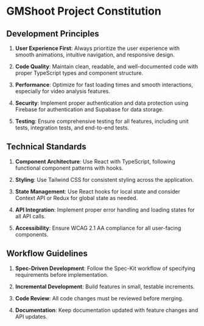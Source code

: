 # GMShoot Project Constitution

## Development Principles

1. **User Experience First**: Always prioritize the user experience with smooth animations, intuitive navigation, and responsive design.

2. **Code Quality**: Maintain clean, readable, and well-documented code with proper TypeScript types and component structure.

3. **Performance**: Optimize for fast loading times and smooth interactions, especially for video analysis features.

4. **Security**: Implement proper authentication and data protection using Firebase for authentication and Supabase for data storage.

5. **Testing**: Ensure comprehensive testing for all features, including unit tests, integration tests, and end-to-end tests.

## Technical Standards

1. **Component Architecture**: Use React with TypeScript, following functional component patterns with hooks.

2. **Styling**: Use Tailwind CSS for consistent styling across the application.

3. **State Management**: Use React hooks for local state and consider Context API or Redux for global state as needed.

4. **API Integration**: Implement proper error handling and loading states for all API calls.

5. **Accessibility**: Ensure WCAG 2.1 AA compliance for all user-facing components.

## Workflow Guidelines

1. **Spec-Driven Development**: Follow the Spec-Kit workflow of specifying requirements before implementation.

2. **Incremental Development**: Build features in small, testable increments.

3. **Code Review**: All code changes must be reviewed before merging.

4. **Documentation**: Keep documentation updated with feature changes and API updates.